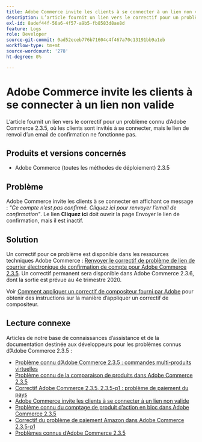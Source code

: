 ```yaml
---
title: Adobe Commerce invite les clients à se connecter à un lien non valide
description: L’article fournit un lien vers le correctif pour un problème connu d’Adobe Commerce 2.3.5, où les clients sont invités à se connecter, mais le lien de renvoi d’un email de confirmation ne fonctionne pas.
exl-id: 8adef44f-56a6-4f57-a9b5-fb8583d8ae8d
feature: Logs
role: Developer
source-git-commit: 0ad52eceb776b71604c4f467a70c13191bb9a1eb
workflow-type: tm+mt
source-wordcount: '278'
ht-degree: 0%

---
```


# Adobe Commerce invite les clients à se connecter à un lien non valide

L’article fournit un lien vers le correctif pour un problème connu d’Adobe Commerce 2.3.5, où les clients sont invités à se connecter, mais le lien de renvoi d’un email de confirmation ne fonctionne pas.

## Produits et versions concernés

* Adobe Commerce (toutes les méthodes de déploiement) 2.3.5

## Problème

Adobe Commerce invite les clients à se connecter en affichant ce message : *&quot;Ce compte n’est pas confirmé. Cliquez ici pour renvoyer l’email de confirmation&quot;*. Le lien **Cliquez ici** doit ouvrir la page Envoyer le lien de confirmation, mais il est inactif.

## Solution

Un correctif pour ce problème est disponible dans les ressources techniques Adobe Commerce : [Renvoyer le correctif de problème de lien de courrier électronique de confirmation de compte pour Adobe Commerce 2.3.5](https://magento.com/tech-resources/download?_ga=2.193540264.409362045.1590506265-807369446.1578680711#download2368). Un correctif permanent sera disponible dans Adobe Commerce 2.3.6, dont la sortie est prévue au 4e trimestre 2020.

Voir [Comment appliquer un correctif de compositeur fourni par Adobe](/help/how-to/general/how-to-apply-a-composer-patch-provided-by-magento.md) pour obtenir des instructions sur la manière d’appliquer un correctif de compositeur.

## Lecture connexe

Articles de notre base de connaissances d’assistance et de la documentation destinée aux développeurs pour les problèmes connus d’Adobe Commerce 2.3.5 :

* [Problème connu d’Adobe Commerce 2.3.5 : commandes multi-produits virtuelles](/help/troubleshooting/miscellaneous/magento-2-3-5-known-issue-virtual-product-multi-ship-orders.md)
* [Problème connu de la comparaison de produits dans Adobe Commerce 2.3.5](/help/troubleshooting/storefront/product-comparison-known-issue-in-magento-2-3-5.md)
* [Correctif Adobe Commerce 2.3.5, 2.3.5-p1 : problème de paiement du pays](/help/troubleshooting/known-issues-patches-attached/magento-2-3-5-2-3-5-p1-patch-country-payment-issue.md)
* [Adobe Commerce invite les clients à se connecter à un lien non valide](/help/troubleshooting/known-issues-patches-attached/magento-prompts-customers-log-in-invalid-link.md)
* [Problème connu du comptage de produit d’action en bloc dans Adobe Commerce 2.3.5](/help/troubleshooting/miscellaneous/bulk-action-product-count-known-issue-in-magento-2-3-5.md)
* [Correctif du problème de paiement Amazon dans Adobe Commerce 2.3.5-p1](/help/troubleshooting/payments/patch-for-amazon-pay-checkout-issue-in-magento-2-3-5-p1.md)
* [Problèmes connus d’Adobe Commerce 2.3.5](https://devdocs.magento.com/guides/v2.3/release-notes/release-notes-2-3-5-commerce.html#known-issues)
